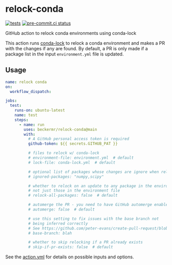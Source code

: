 # relock-conda
[![tests](https://github.com/beckermr/relock-conda/actions/workflows/tests.yml/badge.svg)](https://github.com/beckermr/relock-conda/actions/workflows/tests.yml) [![pre-commit.ci status](https://results.pre-commit.ci/badge/github/beckermr/relock-conda/main.svg)](https://results.pre-commit.ci/latest/github/beckermr/relock-conda/main)

GitHub action to relock conda environments using conda-lock

This action runs [conda-lock](https://github.com/conda/conda-lock) to relock a conda environment and makes a PR
with the changes if any are found. By default, a PR is only made if a package list in the input `environment.yml`
file is updated.

## Usage

```yaml
name: relock conda
on:
  workflow_dispatch:

jobs:
  test:
    runs-on: ubuntu-latest
    name: test
    steps:
      - name: run
        uses: beckermr/relock-conda@main
        with:
          # A GitHub personal access token is required
          github-token: ${{ secrets.GITHUB_PAT }}

          # files to relock w/ conda-lock
          # environment-file: environment.yml  # default
          # lock-file: conda-lock.yml  # default

          # optional list of packages whose changes are ignore when relocking
          # ignored-packages: "numpy,scipy"

          # whether to relock on an update to any package in the environment,
          # not just those in the environment file
          # relock-all-packages: false  # default

          # automerge the PR - you need to have GitHub automerge enabled
          # automerge: false  # default

          # use this setting to fix issues with the base branch not
          # being inferred correctly
          # See https://github.com/peter-evans/create-pull-request/blob/main/docs/concepts-guidelines.md#events-which-checkout-a-commit
          # base-branch: blah

          # whether to skip relocking if a PR already exists
          # skip-if-pr-exists: false  # default
```

See the [action.yml](action.yml) for details on possible inputs and options.
